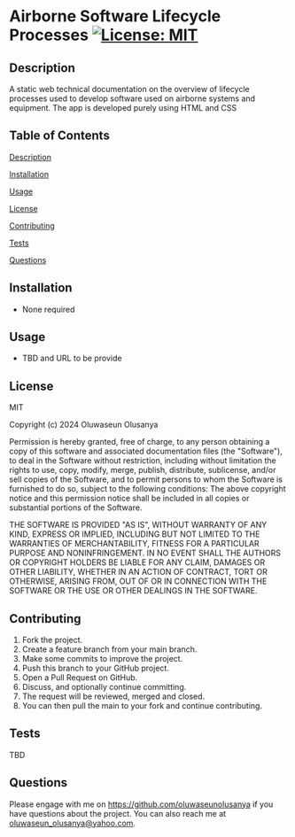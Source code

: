 # 


# Airborne Software Lifecycle Processes           [![License: MIT](https://img.shields.io/badge/License-MIT-yellow.svg)](https://opensource.org/licenses/MIT)

## Description                       
A static web technical documentation on the overview of lifecycle processes used to develop software used on airborne systems and equipment. The app is developed purely using HTML and CSS  

## Table of Contents 
[Description](#description)

[Installation](#installation)

[Usage](#usage) 

[License](#license)

[Contributing](#contributing) 

[Tests](#tests) 

[Questions](#questions)

## Installation 
- None required

## Usage
- TBD and URL to be provide


## License 
MIT

Copyright (c) 2024 Oluwaseun Olusanya
    
Permission is hereby granted, free of charge, to any person obtaining a copy of this software and associated documentation files (the "Software"), to deal in the Software without restriction, including without limitation the rights to use, copy, modify, merge, publish, distribute, sublicense, and/or sell copies of the Software, and to permit persons to whom the Software is furnished to do so, subject to the following conditions:
The above copyright notice and this permission notice shall be included in all copies or substantial portions of the Software.
    
THE SOFTWARE IS PROVIDED "AS IS", WITHOUT WARRANTY OF ANY KIND, EXPRESS OR IMPLIED, INCLUDING BUT NOT LIMITED TO THE WARRANTIES OF MERCHANTABILITY, FITNESS FOR A PARTICULAR PURPOSE AND NONINFRINGEMENT. IN NO EVENT SHALL THE AUTHORS OR COPYRIGHT HOLDERS BE LIABLE FOR ANY CLAIM, DAMAGES OR OTHER LIABILITY, WHETHER IN AN ACTION OF CONTRACT, TORT OR OTHERWISE, ARISING FROM, OUT OF OR IN CONNECTION WITH THE SOFTWARE OR THE USE OR OTHER DEALINGS IN THE SOFTWARE.

## Contributing 
1. Fork the project.
2. Create a feature branch from your main branch.
3. Make some commits to improve the project.
4. Push this branch to your GitHub project.
5. Open a Pull Request on GitHub.
6. Discuss, and optionally continue committing.
7. The request will be reviewed, merged and closed.
8. You can then pull the main to your fork and continue contributing.
 
## Tests
TBD

## Questions
Please engage with me on https://github.com/oluwaseunolusanya if you have questions about the project. You can also reach me at oluwaseun_olusanya@yahoo.com.
